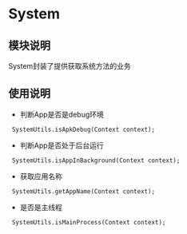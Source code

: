 # System

## 模块说明
System封装了提供获取系统方法的业务

## 使用说明

* 判断App是否是debug环境
```
 SystemUtils.isApkDebug(Context context);
```
* 判断App是否处于后台运行
```
 SystemUtils.isAppInBackground(Context context);
```
* 获取应用名称
```
 SystemUtils.getAppName(Context context);
```
* 是否是主线程
```
 SystemUtils.isMainProcess(Context context);
```